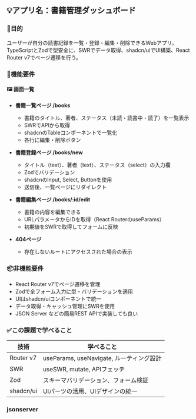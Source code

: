 ## 💡アプリ名：書籍管理ダッシュボード

### 🎯目的
ユーザーが自分の読書記録を一覧・登録・編集・削除できるWebアプリ。TypeScriptとZodで型安全に、SWRでデータ取得、shadcn/uiでUI構築、React Router v7でページ遷移を行う。

### 📝機能要件

#### 🖼 画面一覧

- **書籍一覧ページ /books**
  - 書籍のタイトル、著者、ステータス（未読・読書中・読了）を一覧表示
  - SWRでAPIから取得
  - shadcnのTableコンポーネントで一覧化
  - 各行に編集・削除ボタン

- **書籍登録ページ /books/new**
  - タイトル（text）、著者（text）、ステータス（select）の入力欄
  - Zodでバリデーション
  - shadcnのInput, Select, Buttonを使用
  - 送信後、一覧ページにリダイレクト

- **書籍編集ページ /books/:id/edit**
  - 書籍の内容を編集できる
  - URLパラメータからIDを取得（React RouterのuseParams）
  - 初期値をSWRで取得してフォームに反映

- **404ページ**
  - 存在しないルートにアクセスされた場合の表示

### 📦非機能要件
- React Router v7でページ遷移を管理
- Zodで全フォーム入力に型・バリデーションを適用
- UIはshadcn/uiコンポーネントで統一
- データ取得・キャッシュ管理にSWRを使用
- JSON Server などの簡易REST APIで実装しても良い

### ✅この課題で学べること

| 技術         | 学べること                          |
|--------------|-----------------------------------|
| Router v7    | useParams, useNavigate, ルーティング設計 |
| SWR          | useSWR, mutate, APIフェッチ         |
| Zod          | スキーマバリデーション、フォーム検証   |
| shadcn/ui    | UIパーツの活用、UIデザインの統一     |

### jsonserver